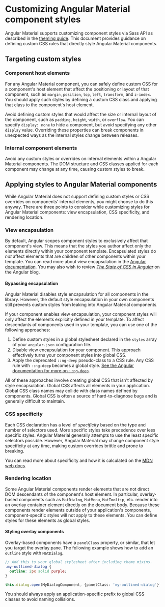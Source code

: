 # Customizing Angular Material component styles

Angular Material supports customizing component styles via Sass API as described in the [theming
guide][]. This document provides guidance on defining custom CSS rules that directly style
Angular Material components.

[theming guide]: https://material.angular.io/guide/theming

## Targeting custom styles

### Component host elements

For any Angular Material component, you can safely define custom CSS for a component's host element
that affect the positioning or layout of that component, such as `margin`, `position`, `top`,
`left`, `transform`, and `z-index`. You should apply such styles by defining a custom CSS
class and applying that class to the component's host element.

Avoid defining custom styles that would affect the size or internal layout of the component, such as
`padding`, `height`, `width`, or `overflow`. You can specify `display: none` to hide a component,
but avoid specifying any other `display` value. Overriding these properties can break components
in unexpected ways as the internal styles change between releases.

### Internal component elements

Avoid any custom styles or overrides on internal elements within a Angular Material components.
The DOM structure and CSS classes applied for each component may change at any time, causing custom
styles to break.

## Applying styles to Angular Material components

While Angular Material does not support defining custom styles or CSS overrides on components'
internal elements, you might choose to do this anyway. There are three points to consider while
customizing styles for Angular Material components: view encapsulation, CSS specificity, and
rendering location.

### View encapsulation

By default, Angular scopes component styles to exclusively affect that component's view. This means
that the styles you author affect only the elements directly within your component template.
Encapsulated styles do *not* affect elements that are children of other components within your
template. You can read more about view encapsulation in the
[Angular documentation](https://angular.io/guide/component-styles#view-encapsulation). You may
also wish to review
[_The State of CSS in Angular_](https://blog.angular.io/the-state-of-css-in-angular-4a52d4bd2700)
on the Angular blog.

#### Bypassing encapsulation

Angular Material disables style encapsulation for all components in the library. However, the
default style encapsulation in your own components still prevents custom styles from leaking into
Angular Material components.

If your component enables view encapsulation, your component styles will only
affect the elements explicitly defined in your template. To affect descendants of components used
in your template, you can use one of the following approaches:

1. Define custom styles in a global stylesheet declared in the `styles` array of your `angular.json`
configuration file.
2. Disable view encapsulation for your component. This approach effectively turns your component
styles into global CSS.
3. Apply the deprecated `::ng-deep` pseudo-class to a CSS rule. Any CSS rule with `::ng-deep`
becomes a global style. [See the Angular documentation for more on `::ng-deep`][ng-deep].

All of these approaches involve creating global CSS that isn't affected by style encapsulation.
Global CSS affects all elements in your application. Global CSS class names may collide with class
names defined by components. Global CSS is often a source of hard-to-diagnose bugs and is generally
difficult to maintain.

[ng-deep]: https://angular.io/guide/component-styles#deprecated-deep--and-ng-deep

### CSS specificity

Each CSS declaration has a level of *specificity* based on the type and number of selectors used.
More specific styles take precedence over less specific styles. Angular Material generally attempts
to use the least specific selectors possible. However, Angular Material may change component style
specificity at any time, making custom overrides brittle and prone to breaking.

You can read more about specificity and how it is calculated on the
[MDN web docs](https://developer.mozilla.org/en-US/docs/Web/CSS/Specificity).

### Rendering location

Some Angular Material components render elements that are not direct DOM descendants of the
component's host element. In particular, overlay-based components such as `MatDialog`, `MatMenu`,
`MatTooltip`, etc. render into an overlay container element directly on the document body. Because
these components render elements outside of your application's components, component-specific styles
will not apply to these elements. You can define styles for these elements as global styles.

#### Styling overlay components

Overlay-based components have a `panelClass` property, or similar, that let you target the
overlay pane. The following example shows how to add an `outline` style with `MatDialog`.

```scss
// Add this to your global stylesheet after including theme mixins.
.my-outlined-dialog {
  outline: 2px solid purple;
}
```

```ts
this.dialog.open(MyDialogComponent, {panelClass: 'my-outlined-dialog'})
```

You should always apply an application-specific prefix to global CSS classes to avoid naming
collisions.
